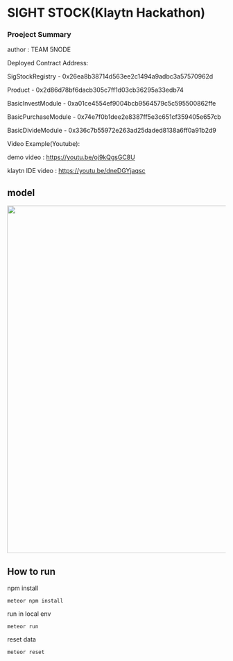 SIGHT STOCK(Klaytn Hackathon)
===
### Proeject Summary
author : TEAM 5NODE

Deployed Contract Address:

SigStockRegistry - 0x26ea8b38714d563ee2c1494a9adbc3a57570962d

Product - 0x2d86d78bf6dacb305c7ff1d03cb36295a33edb74

BasicInvestModule - 0xa01ce4554ef9004bcb9564579c5c595500862ffe

BasicPurchaseModule - 0x74e7f0b1dee2e8387ff5e3c651cf359405e657cb

BasicDivideModule - 0x336c7b55972e263ad25daded8138a6ff0a91b2d9

Video Example(Youtube):

demo video :  https://youtu.be/oj9kQgsGC8U

klaytn IDE video : https://youtu.be/dneDGYjaqsc

model
-----
<div>
<img width="800" src="https://user-images.githubusercontent.com/30589585/58710715-eabe1f80-83f7-11e9-9111-5394b9c13b09.png">
</div>

## How to run
npm install 
```
meteor npm install
```
run in local env
```
meteor run
```
reset data
```
meteor reset
```


